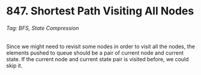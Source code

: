 # 847. Shortest Path Visiting All Nodes

###### Tag: BFS, State Compression

Since we might need to revisit some nodes in order to visit all the nodes, the elements pushed to queue should be a pair of current node and current state. If the current node and 
current state pair is visited before, we could skip it. 
